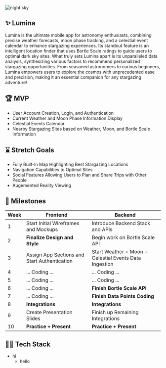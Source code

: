 ![night sky](https://github.com/acm-projects/Lumina/blob/main/stars2.jpg?raw=true)
## ✨ Lumina
Lumina is the ultimate mobile app for astronomy enthusiasts, combining precise weather forecasts, moon phase tracking, and a celestial event calendar to enhance stargazing experiences. Its standout feature is an intelligent location finder that uses Bortle Scale ratings to guide users to optimal dark sky sites. What truly sets Lumina apart is its unparalleled data analysis, synthesizing various factors to recommend personalized stargazing opportunities. From seasoned astronomers to curious beginners, Lumina empowers users to explore the cosmos with unprecedented ease and precision, making it an essential companion for any stargazing adventure!

## 🏆 MVP
+ User Account Creation, Login, and Authentication
+ Current Weather and Moon Phase Information Display
+ Celestial Events Calendar
+ Nearby Stargazing Sites based on Weather, Moon, and Bortle Scale Information

## ⌛ Stretch Goals
+ Fully Built-In Map Highlighting Best Stargazing Locations
+ Navigation Capabilities to Optimal Sites
+ Social Features Allowing Users to Plan and Share Trips with Other People
+ Augemented Reality Viewing

## 📅 Milestones
| Week | Frontend | Backend |
|--- | --- | --- |
|1| Start Initial Wireframes and Mockups| Introduce Backend Stack and APIs|
|2| **Finalize Design and Style**| Begin work on Bortle Scale API |
|3| Assign App Sections and Start Authentication | Start Weather + Moon + Celestial Events Data Ingestion|
|4| ... Coding ... |... Coding ... |
|5| ... Coding ... |... Coding ... |
|6| ... Coding ... |**Finish Bortle Scale API** |
|7| ... Coding ... | **Finish Data Points Coding** |
|8| **Integrations** | **Integrations** |
|9| Create Presentation Slides | Finish up Remaining Integrations |
|10| **Practice + Present** | **Practice + Present** |

## 👨‍💻 Tech Stack
+ hi
  + hello
